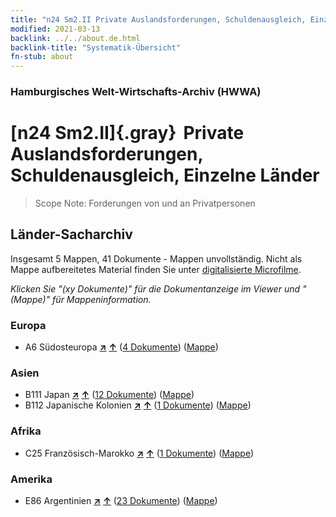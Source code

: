 ```yaml
---
title: "n24 Sm2.II Private Auslandsforderungen, Schuldenausgleich, Einzelne Länder"
modified: 2021-03-13
backlink: ../../about.de.html
backlink-title: "Systematik-Übersicht"
fn-stub: about
---
```


### Hamburgisches Welt-Wirtschafts-Archiv (HWWA)

# [n24 Sm2.II]{.gray}&#8201; Private Auslandsforderungen, Schuldenausgleich, Einzelne Länder&#160; 


> Scope Note: Forderungen von und an Privatpersonen






## Länder-Sacharchiv




Insgesamt 5 Mappen, 41 Dokumente - Mappen unvollständig.
Nicht als Mappe aufbereitetes Material finden Sie unter [digitalisierte Microfilme](/film/h1_sh.de.html).

_Klicken Sie "(xy Dokumente)" für die Dokumentanzeige im Viewer und "(Mappe)" für Mappeninformation._




### Europa

- A6 Südosteuropa [**&nearr;**](../../../geo/i/140900/about.de.html "Südosteuropa (alle Mappen)") [**&uarr;**](../../../geo/about.de.html#A6 "Ländersystematik") (<a href="https://pm20.zbw.eu/iiifview/folder/sh/140900,145342" title="über: Südosteuropa : Private Auslandsforderungen, Schuldenausgleich, Einzelne Länder" target="_blank">4 Dokumente</a>) ([Mappe](../../../../folder/sh/1409xx/140900/1453xx/145342/about.de.html))

### Asien

- B111 Japan [**&nearr;**](../../../geo/i/141272/about.de.html "Japan (alle Mappen)") [**&uarr;**](../../../geo/about.de.html#B111 "Ländersystematik") (<a href="https://pm20.zbw.eu/iiifview/folder/sh/141272,145342" title="über: Japan : Private Auslandsforderungen, Schuldenausgleich, Einzelne Länder" target="_blank">12 Dokumente</a>) ([Mappe](../../../../folder/sh/1412xx/141272/1453xx/145342/about.de.html))
- B112 Japanische Kolonien [**&nearr;**](../../../geo/i/141273/about.de.html "Japanische Kolonien (alle Mappen)") [**&uarr;**](../../../geo/about.de.html#B112 "Ländersystematik") (<a href="https://pm20.zbw.eu/iiifview/folder/sh/141273,145342" title="über: Japanische Kolonien : Private Auslandsforderungen, Schuldenausgleich, Einzelne Länder" target="_blank">1 Dokumente</a>) ([Mappe](../../../../folder/sh/1412xx/141273/1453xx/145342/about.de.html))

### Afrika

- C25 Französisch-Marokko [**&nearr;**](../../../geo/i/141358/about.de.html "Französisch-Marokko (alle Mappen)") [**&uarr;**](../../../geo/about.de.html#C25 "Ländersystematik") (<a href="https://pm20.zbw.eu/iiifview/folder/sh/141358,145342" title="über: Französisch-Marokko : Private Auslandsforderungen, Schuldenausgleich, Einzelne Länder" target="_blank">1 Dokumente</a>) ([Mappe](../../../../folder/sh/1413xx/141358/1453xx/145342/about.de.html))

### Amerika

- E86 Argentinien [**&nearr;**](../../../geo/i/141692/about.de.html "Argentinien (alle Mappen)") [**&uarr;**](../../../geo/about.de.html#E86 "Ländersystematik") (<a href="https://pm20.zbw.eu/iiifview/folder/sh/141692,145342" title="über: Argentinien : Private Auslandsforderungen, Schuldenausgleich, Einzelne Länder" target="_blank">23 Dokumente</a>) ([Mappe](../../../../folder/sh/1416xx/141692/1453xx/145342/about.de.html))








